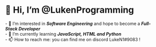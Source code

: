 <h1>👋 Hi, I’m @LukenProgramming</h1>
- 👀 I’m interested in <b><i>Software Engineering</i></b> and hope to become a <b><i>Full-Stack Developer</b></i>
<br>
- 🌱 I’m currently learning <b><i>JavaScript, HTML and Python</i></b>
<br>
- 📫 How to reach me: you can find me on discord LukeN1#9083 !
